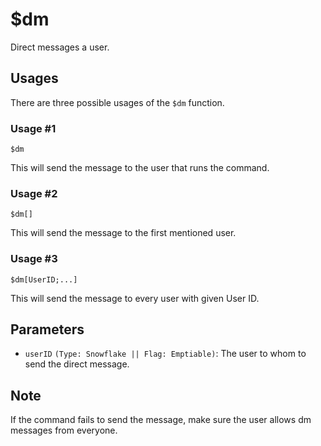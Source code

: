 # $dm
Direct messages a user.

## Usages
There are three possible usages of the `$dm` function.

### Usage #1
```
$dm
```
This will send the message to the user that runs the command.

### Usage #2
```
$dm[]
```
This will send the message to the first mentioned user.

### Usage #3
```
$dm[UserID;...]
```
This will send the message to every user with given User ID.

## Parameters 
- `userID` `(Type: Snowflake || Flag: Emptiable)`: The user to whom to send the direct message. 



## Note
If the command fails to send the message, make sure the user allows dm messages from everyone.
